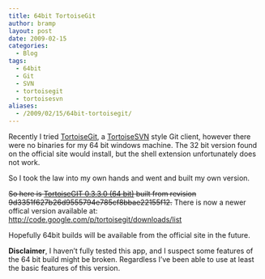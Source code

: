 ```yaml
---
title: 64bit TortoiseGit
author: bramp
layout: post
date: 2009-02-15
categories:
  - Blog
tags:
  - 64bit
  - Git
  - SVN
  - tortoisegit
  - tortoisesvn
aliases:
  - /2009/02/15/64bit-tortoisegit/
---
```

Recently I tried [TortoiseGit][1], a [TortoiseSVN][2] style Git client, however there were no binaries for my 64 bit windows machine. The 32 bit version found on the official site would install, but the shell extension unfortunately does not work.

So I took the law into my own hands and went and built my own version. 

<del>So here is <a href="/projects/TortoiseGit-3.3.9d335-64bit.msi">TortoiseGIT 0.3.3.0 (64 bit)</a> built from revision 9d3351f627b26d9555794e785cf8bbae22155f12.</del> There is now a newer offical version available at: <http://code.google.com/p/tortoisegit/downloads/list>

Hopefully 64bit builds will be available from the official site in the future.

**Disclaimer**, I haven&#8217;t fully tested this app, and I suspect some features of the 64 bit build might be broken. Regardless I&#8217;ve been able to use at least the basic features of this version.

 [1]: http://code.google.com/p/tortoisegit/
 [2]: http://tortoisesvn.tigris.org/
 